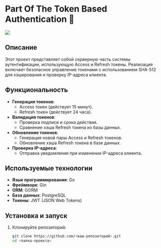 # Part Of The Token Based Authentication 🔐

![](https://github.com/pequod44/go-jwt/tree/dev/Media/access_refresh_tokens.gif)

## Описание
Этот проект представляет собой серверную часть системы аутентификации, использующую Access и Refresh токены. Реализация включает безопасное управление токенами с использованием SHA-512 для хэширования и проверку IP-адреса клиента.

## Функциональность
- **Генерация токенов**:
  - Access токен (действует 15 минут).
  - Refresh токен (действует 24 часа).
- **Валидация токенов**:
  - Проверка подписи и срока действия.
  - Сравнение хэша Refresh токена из базы данных.
- **Обновление токенов**:
  - Генерация новой пары Access и Refresh токенов.
  - Обновление хэша Refresh токена в базе данных.
- **Проверка IP-адреса**:
  - Отправка уведомления при изменении IP-адреса клиента.

## Используемые технологии
- **Язык программирования**: Go
- **Фреймворк**: Gin
- **ORM**: GORM
- **База данных**: PostgreSQL
- **Токены**: JWT (JSON Web Tokens)

## Установка и запуск
1. Клонируйте репозиторий:
   ```bash
   git clone https://github.com/<ваш-репозиторий>.git
   cd <папка-проекта>
